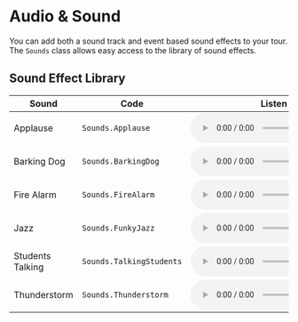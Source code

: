 Audio & Sound
=============

You can add both a sound track and event
based sound effects to your tour. The
`Sounds` class allows easy access to the
library of sound effects.

Sound Effect Library
--------------------

|Sound              | Code                    | Listen
|-------------------|-------------------------|-------
|Applause           |`Sounds.Applause`        |<audio controls="0" src="../Assets/Resources/Sounds/Applause.wav"></audio>
|Barking Dog        |`Sounds.BarkingDog`      |<audio controls="0" src="../Assets/Resources/Sounds/BarkingDog.wav"></audio>
|Fire Alarm         |`Sounds.FireAlarm`       |<audio controls="0" src="../Assets/Resources/Sounds/FireAlarm.wav"></audio>
|Jazz               |`Sounds.FunkyJazz`       |<audio controls="0" src="../Assets/Resources/Sounds/FunkyJazz.wav"></audio>
|Students Talking   |`Sounds.TalkingStudents` |<audio controls="0" src="../Assets/Resources/Sounds/TalkingStudents.wav"></audio>
|Thunderstorm       |`Sounds.Thunderstorm`    |<audio controls="0" src="../Assets/Resources/Sounds/Thunderstorm.wav"></audio>
